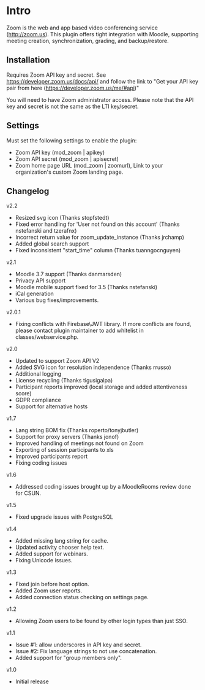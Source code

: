 # Intro
Zoom is the web and app based video conferencing service (http://zoom.us). This plugin offers tight integration with Moodle, supporting meeting creation, synchronization, grading, and backup/restore.

## Installation
Requires Zoom API key and secret.
See https://developer.zoom.us/docs/api/ and follow the link to "Get your API key pair from here (https://developer.zoom.us/me/#api)"

You will need to have Zoom administrator access. Please note that the API key and secret is not the same as the LTI key/secret.

## Settings
Must set the following settings to enable the plugin:

* Zoom API key (mod_zoom | apikey)
* Zoom API secret (mod_zoom | apisecret)
* Zoom home page URL (mod_zoom | zoomurl), Link to your organization's custom Zoom landing page.

## Changelog

v2.2
* Resized svg icon (Thanks stopfstedt)
* Fixed error handling for 'User not found on this account' (Thanks nstefanski and tzerafnx)
* Incorrect return value for zoom_update_instance (Thanks jrchamp)
* Added global search support
* Fixed inconsistent "start_time" column (Thanks tuanngocnguyen)

v2.1
* Moodle 3.7 support (Thanks danmarsden) 
* Privacy API support
* Moodle mobile support fixed for 3.5 (Thanks nstefanski)
* iCal generation
* Various bug fixes/improvements.

v2.0.1

* Fixing conflicts with Firebase\JWT library. If more conflicts are found,
please contact plugin maintainer to add whitelist in classes/webservice.php.

v2.0

* Updated to support Zoom API V2
* Added SVG icon for resolution independence (Thanks rrusso)
* Additional logging
* License recycling (Thanks tigusigalpa)
* Participant reports improved (local storage and added attentiveness score)
* GDPR compliance
* Support for alternative hosts

v1.7

* Lang string BOM fix (Thanks roperto/tonyjbutler)
* Support for proxy servers (Thanks jonof)
* Improved handling of meetings not found on Zoom
* Exporting of session participants to xls
* Improved participants report
* Fixing coding issues

v1.6

* Addressed coding issues brought up by a MoodleRooms review done for CSUN.

v1.5

* Fixed upgrade issues with PostgreSQL

v1.4

* Added missing lang string for cache.
* Updated activity chooser help text.
* Added support for webinars.
* Fixing Unicode issues.

v1.3

* Fixed join before host option.
* Added Zoom user reports.
* Added connection status checking on settings page.

v1.2

* Allowing Zoom users to be found by other login types than just SSO.

v1.1

* Issue #1: allow underscores in API key and secret.
* Issue #2: Fix language strings to not use concatenation.
* Added support for "group members only".

v1.0

* Initial release
